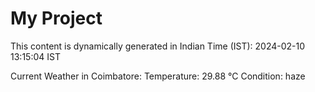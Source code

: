 # My Project

This content is dynamically generated in Indian Time (IST): 2024-02-10 13:15:04 IST


Current Weather in Coimbatore:
Temperature: 29.88 °C
Condition: haze
